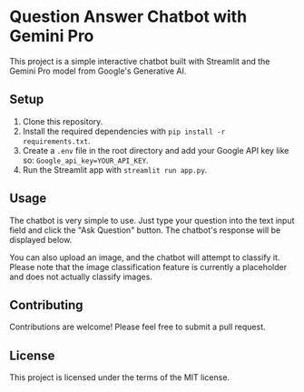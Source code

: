 # Question Answer Chatbot with Gemini Pro

This project is a simple interactive chatbot built with Streamlit and the Gemini Pro model from Google's Generative AI.

## Setup

1. Clone this repository.
2. Install the required dependencies with `pip install -r requirements.txt`.
3. Create a `.env` file in the root directory and add your Google API key like so: `Google_api_key=YOUR_API_KEY`.
4. Run the Streamlit app with `streamlit run app.py`.

## Usage

The chatbot is very simple to use. Just type your question into the text input field and click the "Ask Question" button. The chatbot's response will be displayed below.

You can also upload an image, and the chatbot will attempt to classify it. Please note that the image classification feature is currently a placeholder and does not actually classify images.

## Contributing

Contributions are welcome! Please feel free to submit a pull request.

## License

This project is licensed under the terms of the MIT license.